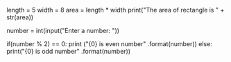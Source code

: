 length = 5
width = 8
area = length * width
print("The area of rectangle is " + str(area))





number = int(input("Enter a number: "))

if(number % 2) == 0:
    print ("{0} is even number" .format(number))
else:
    print("{0} is odd number" .format(number))